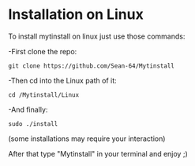 # Installation on Linux

To install mytinstall on linux just use those commands:

-First clone the repo:
```
git clone https://github.com/Sean-64/Mytinstall
```

-Then cd into the Linux path of it:
```
cd /Mytinstall/Linux
```

-And finally:
```
sudo ./install
```
(some installations may require your interaction)

After that type "Mytinstall" in your terminal and enjoy ;)
